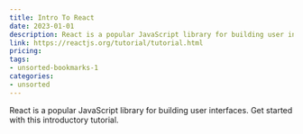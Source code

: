 ```yaml
---
title: Intro To React
date: 2023-01-01
description: React is a popular JavaScript library for building user interfaces. Get started with this introductory tutorial.
link: https://reactjs.org/tutorial/tutorial.html
pricing: 
tags: 
- unsorted-bookmarks-1 
categories: 
- unsorted 
---
```


React is a popular JavaScript library for building user interfaces. Get started with this introductory tutorial.